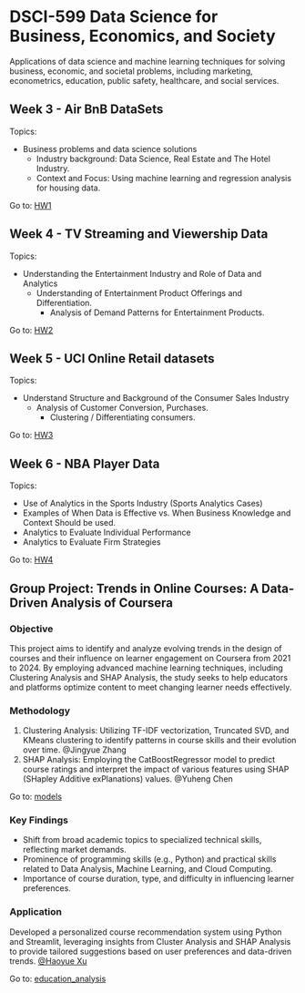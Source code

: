 # DSCI-599  Data Science for Business, Economics, and Society

Applications of data science and machine learning techniques for solving business, economic, and societal problems, including marketing, econometrics, education, public safety, healthcare, and social services.

## Week 3 - Air BnB DataSets

Topics:  

- Business problems and data science solutions  
  - Industry background: Data Science, Real Estate and The Hotel Industry.
  - Context and Focus: Using machine learning and regression analysis for housing data.  

Go to: [HW1](week3/HW1.ipynb)

## Week 4 - TV Streaming and Viewership Data

Topics:  

- Understanding the Entertainment Industry and Role of Data and Analytics
  - Understanding of Entertainment Product Offerings and Differentiation.  
    - Analysis of Demand Patterns for Entertainment Products.  

Go to: [HW2](week4/HW2.ipynb)

## Week 5 - UCI Online Retail datasets

Topics:  

- Understand Structure and Background of the Consumer Sales Industry
  - Analysis of Customer Conversion, Purchases.  
    - Clustering / Differentiating consumers.

Go to: [HW3](week5/HW3.ipynb)

## Week 6 - NBA Player Data

Topics:  

- Use of Analytics in the Sports Industry (Sports Analytics Cases)
- Examples of When Data is Effective vs. When Business Knowledge and Context Should be used.  
- Analytics to Evaluate Individual Performance
- Analytics to Evaluate Firm Strategies

Go to: [HW4](week6/HW4.ipynb)

## Group Project: Trends in Online Courses: A Data-Driven Analysis of Coursera

### Objective

This project aims to identify and analyze evolving trends in the design of courses and their influence on learner engagement on Coursera from 2021 to 2024. By employing advanced machine learning techniques, including Clustering Analysis and SHAP Analysis, the study seeks to help educators and platforms optimize content to meet changing learner needs effectively.

### Methodology

1. Clustering Analysis: Utilizing TF-IDF vectorization, Truncated SVD, and KMeans clustering to identify patterns in course skills and their evolution over time.
@Jingyue Zhang
2. SHAP Analysis: Employing the CatBoostRegressor model to predict course ratings and interpret the impact of various features using SHAP (SHapley Additive exPlanations) values.
@Yuheng Chen

Go to: [models](Group_project/model)

### Key Findings

- Shift from broad academic topics to specialized technical skills, reflecting market demands.
- Prominence of programming skills (e.g., Python) and practical skills related to Data Analysis, Machine Learning, and Cloud Computing.
- Importance of course duration, type, and difficulty in influencing learner preferences.

### Application

Developed a personalized course recommendation system using Python and Streamlit, leveraging insights from Cluster Analysis and SHAP Analysis to provide tailored suggestions based on user preferences and data-driven trends. [@Haoyue Xu](https://github.com/HaoyueXU99)

Go to: [education_analysis](Group_project/education_analysis)
